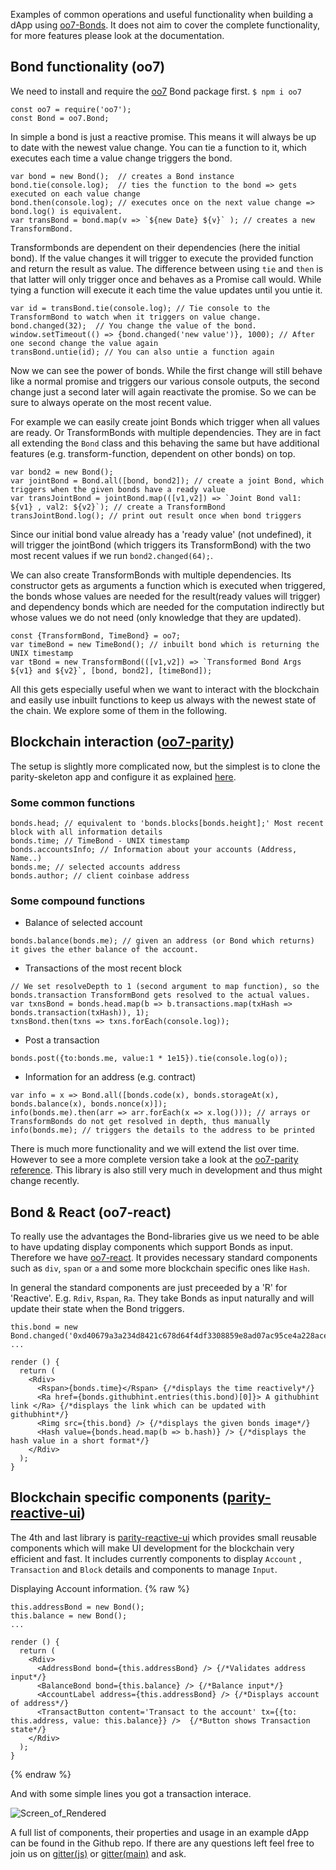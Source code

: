 Examples of common operations and useful functionality when building a dApp using [oo7-Bonds](https://github.com/paritytech/parity/wiki/oo7-Parity-Reference). It does not aim to cover the complete functionality, for more features please look at the documentation.

## Bond functionality (oo7)
We need to install and require the [oo7](https://www.npmjs.com/package/oo7) Bond package first. 
`$ npm i oo7`
```
const oo7 = require('oo7');
const Bond = oo7.Bond;
```

In simple a bond is just a reactive promise. This means it will always be up to date with the newest value change. 
You can tie a function to it, which executes each time a value change triggers the bond.
```
var bond = new Bond();  // creates a Bond instance
bond.tie(console.log);  // ties the function to the bond => gets executed on each value change
bond.then(console.log); // executes once on the next value change => bond.log() is equivalent.
var transBond = bond.map(v => `${new Date} ${v}` ); // creates a new TransformBond. 
```
Transformbonds are dependent on their dependencies (here the initial bond). If the value changes it will trigger to execute the provided function and return the result as value. The difference between using `tie` and `then` is that latter will only trigger once and behaves as a Promise call would. While tying a function will execute it each time the value updates until you untie it.
```
var id = transBond.tie(console.log); // Tie console to the TransformBond to watch when it triggers on value change.
bond.changed(32);  // You change the value of the bond.
window.setTimeout(() => {bond.changed('new value')}, 1000); // After one second change the value again
transBond.untie(id); // You can also untie a function again
```
Now we can see the power of bonds. While the first change will still behave like a normal promise and triggers our various console outputs, the second change just a second later will again reactivate the promise. So we can be sure to always operate on the most recent value.

For example we can easily create joint Bonds which trigger when all values are ready. Or TransformBonds with multiple dependencies. They are in fact all extending the `Bond` class and this behaving the same but have additional features (e.g. transform-function, dependent on other bonds) on top.

```
var bond2 = new Bond();
var jointBond = Bond.all([bond, bond2]); // create a joint Bond, which triggers when the given bonds have a ready value
var transJointBond = jointBond.map(([v1,v2]) => `Joint Bond val1: ${v1} , val2: ${v2}`); // create a TransformBond
transJointBond.log(); // print out result once when bond triggers
```

Since our initial bond value already has a 'ready value' (not undefined), it will trigger the jointBond (which triggers its TransformBond) with the two most recent values if we run `bond2.changed(64);`.

We can also create TransformBonds with multiple dependencies. Its constructor gets as arguments a function which is executed when triggered, the bonds whose values are needed for the result(ready values will trigger) and dependency bonds which are needed for the computation indirectly but whose values we do not need (only knowledge that they are updated). 
```
const {TransformBond, TimeBond} = oo7;
var timeBond = new TimeBond(); // inbuilt bond which is returning the UNIX timestamp
var tBond = new TransformBond(([v1,v2]) => `Transformed Bond Args ${v1} and ${v2}`, [bond, bond2], [timeBond]);
```

All this gets especially useful when we want to interact with the blockchain and easily use inbuilt functions to keep us always with the newest state of the chain. We explore some of them in the following.

## Blockchain interaction ([oo7-parity](https://github.com/paritytech/parity/wiki/oo7-Parity-Reference))
The setup is slightly more complicated now, but the simplest is to clone the parity-skeleton app and configure it as explained [here](https://github.com/paritytech/parity/wiki/Tutorial-Part-1).

### Some common functions
```
bonds.head; // equivalent to 'bonds.blocks[bonds.height];' Most recent block with all information details
bonds.time; // TimeBond - UNIX timestamp
bonds.accountsInfo; // Information about your accounts (Address, Name..)
bonds.me; // selected accounts address
bonds.author; // client coinbase address
```

### Some compound functions
* Balance of selected account
```
bonds.balance(bonds.me); // given an address (or Bond which returns) it gives the ether balance of the account.
```
* Transactions of the most recent block
```
// We set resolveDepth to 1 (second argument to map function), so the bonds.transaction TransformBond gets resolved to the actual values.
var txnsBond = bonds.head.map(b => b.transactions.map(txHash => bonds.transaction(txHash)), 1);
txnsBond.then(txns => txns.forEach(console.log));
```
* Post a transaction 
```
bonds.post({to:bonds.me, value:1 * 1e15}).tie(console.log(o));
```
* Information for an address (e.g. contract)
```
var info = x => Bond.all([bonds.code(x), bonds.storageAt(x), bonds.balance(x), bonds.nonce(x)]);
info(bonds.me).then(arr => arr.forEach(x => x.log())); // arrays or TransformBonds do not get resolved in depth, thus manually
info(bonds.me); // triggers the details to the address to be printed
```

There is much more functionality and we will extend the list over time. However to see a more complete version take a look at the [oo7-parity reference](https://github.com/paritytech/parity/wiki/oo7-Parity-Reference). This library is also still very much in development and thus might change recently.

## Bond & React (oo7-react)
To really use the advantages the Bond-libraries give us we need to be able to have updating display components which support Bonds as input. Therefore we have [oo7-react](https://github.com/paritytech/oo7-react). It provides necessary standard components such as `div`, `span` or `a` and some more blockchain specific ones like `Hash`.

In general the standard components are just preceeded by a 'R' for 'Reactive'. E.g. `Rdiv`, `Rspan`, `Ra`. They take Bonds as input naturally and will update their state when the Bond triggers.
```
this.bond = new Bond.changed('0xd40679a3a234d8421c678d64f4df3308859e8ad07ac95ce4a228aceb96955287');
...

render () {
  return (
    <Rdiv>
      <Rspan>{bonds.time}</Rspan> {/*displays the time reactively*/}
      <Ra href={bonds.githubhint.entries(this.bond)[0]}> A githubhint link </Ra> {/*displays the link which can be updated with githubhint*/}
      <Rimg src={this.bond} /> {/*displays the given bonds image*/}
      <Hash value={bonds.head.map(b => b.hash)} /> {/*displays the hash value in a short format*/}
    </Rdiv>
  );
}
```

## Blockchain specific components ([parity-reactive-ui](https://github.com/paritytech/parity-reactive-ui/tree/master))
The 4th and last library is [parity-reactive-ui](https://github.com/paritytech/parity-reactive-ui) which provides small reusable components which will make UI development for the blockchain very efficient and fast.
It includes currently components to display `Account` , `Transaction` and `Block` details and components to manage `Input`.

Displaying Account information.
{% raw %}
```
this.addressBond = new Bond();
this.balance = new Bond();
...

render () {
  return (
    <Rdiv>
      <AddressBond bond={this.addressBond} /> {/*Validates address input*/}
      <BalanceBond bond={this.balance} /> {/*Balance input*/}
      <AccountLabel address={this.addressBond} /> {/*Displays account of address*/}
      <TransactButton content='Transact to the account' tx={{to: this.address, value: this.balance}} />  {/*Button shows Transaction state*/}    
    </Rdiv>
  );
}
```
{% endraw %}

And with some simple lines you got a transaction interace.

![Screen_of_Rendered](http://i.imgur.com/bOqFFXn.png)

 A full list of components, their properties and usage in an example dApp can be found in the Github repo. If there are any questions left feel free to join us on [gitter(js)](https://gitter.im/paritytech/parity.js) or [gitter(main)](https://gitter.im/paritytech/parity) and ask.
